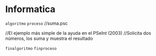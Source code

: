 # Informatica


`algoritmo` `proceso` 
//suma.psc

//El ejemplo más simple de la ayuda en el PSeInt (2003)
//Solicita dos números, los suma y muestra el resultado

`finalgoritmo` `finproceso`
